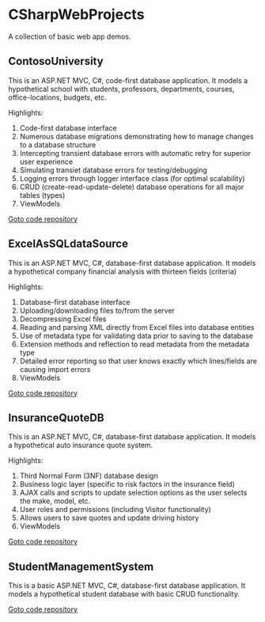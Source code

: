 # CSharpWebProjects
A collection of basic web app demos.

## ContosoUniversity
This is an ASP.NET MVC, C#, code-first database application.
It models a hypothetical school with students, professors, departments, courses, office-locations, budgets, etc.

Highlights:
1. Code-first database interface
2. Numerous database migrations demonstrating how to manage changes to a database structure
3. Intercepting transient database errors with automatic retry for superior user experience
4. Simulating transiet database errors for testing/debugging
5. Logging errors through logger interface class (for optimal scalability)
6. CRUD (create-read-update-delete) database operations for all major tables (types)
7. ViewModels

[Goto code repository](https://github.com/arielhammon/CSharpWebProjects/tree/master/ContosoUniversity)

## ExcelAsSQLdataSource
This is an ASP.NET MVC, C#, database-first database application.
It models a hypothetical company financial analysis with thirteen fields (criteria)

Highlights:
1. Database-first database interface
2. Uploading/downloading files to/from the server
3. Decompressing Excel files
4. Reading and parsing XML directly from Excel files into database entities
5. Use of metadata type for validating data prior to saving to the database
6. Extension methods and reflection to read metadata from the metadata type
7. Detailed error reporting so that user knows exactly which lines/fields are causing import errors
8. ViewModels

[Goto code repository](https://github.com/arielhammon/CSharpWebProjects/tree/master/ExcelAsSQLdataSourse)

## InsuranceQuoteDB
This is an ASP.NET MVC, C#, database-first database application.
It models a hypothetical auto insurance quote system.

Highlights:
1. Third Normal Form (3NF) database design
2. Business logic layer (specific to risk factors in the insurance field)
3. AJAX calls and scripts to update selection options as the user selects the make, model, etc.
4. User roles and permissions (including Visitor functionality)
5. Allows users to save quotes and update driving history
6. ViewModels

[Goto code repository](https://github.com/arielhammon/CSharpWebProjects/tree/master/InsuranceQuoteDB)

## StudentManagementSystem
This is a basic ASP.NET MVC, C#, database-first database application.
It models a hypothetical student database with basic CRUD functionality.

[Goto code repository](https://github.com/arielhammon/CSharpWebProjects/tree/master/StudentManagementSystem)
